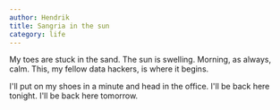 ```yaml
---
author: Hendrik
title: Sangria in the sun
category: life
---
```


My toes are stuck in the sand. The sun is swelling. Morning, as always, calm. This, my fellow data hackers, is where it begins.

I'll put on my shoes in a minute and head in the office. I'll be back here tonight. I'll be back here tomorrow.